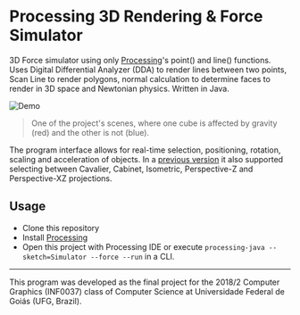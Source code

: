 # Processing 3D Rendering & Force Simulator
3D Force simulator using only [Processing](https://processing.org/)'s point() and line() functions. Uses Digital Differential Analyzer (DDA) to render lines between two points, Scan Line to render polygons, normal calculation to determine faces to render in 3D space and Newtonian physics. Written in Java.

![Demo](https://raw.githubusercontent.com/bryanlincoln/cg-processing-simulator/master/Demo.gif)
> One of the project's scenes, where one cube is affected by gravity (red) and the other is not (blue).

The program interface allows for real-time selection, positioning, rotation, scaling and acceleration of objects. In a [previous version](https://github.com/bryanoliveira/processing-physics-simulator/blob/fc899000baecf513cc3da4b38ab104cd4de260f7/Simulator/Projections.pde) it also supported selecting between Cavalier, Cabinet, Isometric, Perspective-Z and Perspective-XZ projections.

## Usage
- Clone this repository
- Install [Processing](https://processing.org/download/)
- Open this project with Processing IDE or execute `processing-java --sketch=Simulator --force --run` in a CLI.

---

This program was developed as the final project for the 2018/2 Computer Graphics (INF0037) class of Computer Science at Universidade Federal de Goiás (UFG, Brazil).
